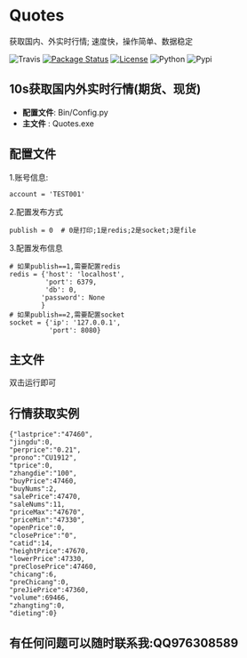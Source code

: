# **Quotes** 
获取国内、外实时行情; 速度快，操作简单、数据稳定

![Travis](https://travis-ci.org/geatpy-dev/geatpy.svg?branch=master)
[![Package Status](https://img.shields.io/pypi/status/geatpy.svg)](https://pypi.org/project/geatpy/)
[![License](https://img.shields.io/pypi/l/geatpy.svg)](https://github.com/geatpy-dev/geatpy/blob/master/LICENSE)
![Python](https://img.shields.io/badge/python->=3.6.svg)
![Pypi](https://img.shields.io/badge/pypi-2.2.3-blue.svg)

## 10s获取国内外实时行情(期货、现货)
* **配置文件**: Bin/Config.py
* **主文件** : Quotes.exe

## 配置文件
1.账号信息:

    account = 'TEST001'
    
2.配置发布方式
    
    publish = 0  # 0是打印;1是redis;2是socket;3是file

3.配置发布信息

    # 如果publish==1,需要配置redis
    redis = {'host': 'localhost',
             'port': 6379,
             'db': 0,
            'password': None
            }
    # 如果publish==2,需要配置socket
    socket = {'ip': '127.0.0.1',
              'port': 8080}

## 主文件
双击运行即可

## 行情获取实例

    {"lastprice":"47460",
    "jingdu":0,
    "perprice":"0.21",
    "prono":"CU1912",
    "tprice":0,
    "zhangdie":"100",
    "buyPrice":47460,
    "buyNums":2,
    "salePrice":47470,
    "saleNums":11,
    "priceMax":"47670",
    "priceMin":"47330",
    "openPrice":0,
    "closePrice":"0",
    "catid":14,
    "heightPrice":47670,
    "lowerPrice":47330,
    "preClosePrice":47460,
    "chicang":6,
    "preChicang":0,
    "preJiePrice":47360,
    "volume":69466,
    "zhangting":0,
    "dieting":0}

## 有任何问题可以随时联系我:QQ976308589